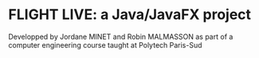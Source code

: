 # FLIGHT LIVE: a Java/JavaFX project

Developped by Jordane MINET and Robin MALMASSON 
as part of a computer engineering course taught at Polytech Paris-Sud
